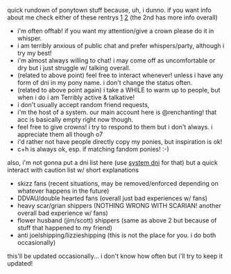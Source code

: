 quick rundown of ponytown stuff because, uh, i dunno. if you want info about me check either of these rentrys [1](https://rentry.org/inthelittlewood) [2](https://rentry.org/pawpertypolice) 
(the 2nd has more info overall)

- i'm often offtab! if you want my attention/give a crown please do it in whisper.
- i am terribly anxious of public chat and prefer whispers/party, although i try my best!
- i'm almost always willing to chat! i may come off as uncomfortable or dry but i just struggle w/ talking overall.
- (related to above point) feel free to interact whenever! unless i have any form of dni in my pony name. i don't change the status often.
- (related to above point again) i take a WHILE to warm up to people, but when i do i am Terribly active & talkative!
- i don't usually accept random friend requests, 
- i'm the host of a system. our main account here is @renchanting! that acc is basically empty right now though.
- feel free to give crowns! i try to respond to them but i don't always. i appreciate them all though o7
- i'd rather not have people directly copy my ponies, but inspiration is ok!
- c+h is always ok, esp. if matching fandom ponies! :-)

also, i'm not gonna put a dni list here (use [system dni](https://rentry.org/grumbomb) for that) but a quick interact with caution list w/ short explanations
- skizz fans (recent situations, may be removed/enforced depending on whatever happens in the future)
- DDVAU/double hearted fans (overall just bad experiences w/ fans)
- heavy scar/grian shippers (NOTHING WRONG WITH SCARIAN! another overall bad experience w/ fans)
- flower husband (jim/scott) shippers (same as above 2 but because of stuff that happened to my friend)
- anti joelshipping/lizzieshipping (this is not the place for you. i do both occasionally)

this'll be updated occasionally... i don't know how often but i'll try to keep it updated!

